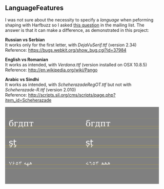 LanguageFeatures
----------------

I was not sure about the necessity to specify a *language* when peforming shaping with Harfbuzz so I asked [this question](http://www.mail-archive.com/harfbuzz@lists.freedesktop.org/msg03194.html) in the mailing list. The answer is that it can make a difference, as demonstrated in this project:  

**Russian vs Serbian**  
It works only for the first letter, with *DejaVuSerif.ttf* (version 2.34)  
Reference: https://bugs.webkit.org/show_bug.cgi?id=37984

**English vs Romanian**  
It works as intended, with *Verdana.ttf* (version installed on OSX 10.8.5)  
Reference: http://en.wikipedia.org/wiki/Pango  

**Arabic vs Sindhi**  
It works as intended, with *ScheherazadeRegOT.ttf* but not with *Scheherazade-R.ttf* (version 2.010)  
Reference: http://scripts.sil.org/cms/scripts/page.php?item_id=Scheherazade  

![Screenshot](screenshot.png)
